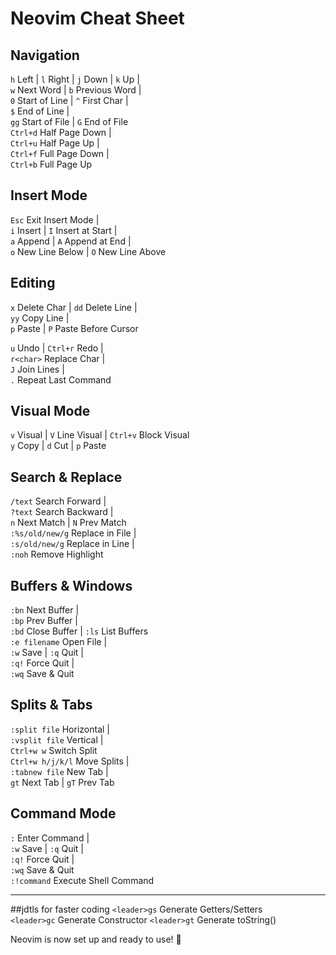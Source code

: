# **Neovim Cheat Sheet**

## **Navigation**
`h` Left | `l` Right | `j` Down | `k` Up |  
`w` Next Word | `b` Previous Word |   
`0` Start of Line | `^` First Char |  
`$` End of Line |  
`gg` Start of File | `G` End of File    
`Ctrl+d` Half Page Down |  
`Ctrl+u` Half Page Up |  
`Ctrl+f` Full Page Down |  
`Ctrl+b` Full Page Up   

## **Insert Mode**  
`Esc` Exit Insert Mode |   
`i` Insert | `I` Insert at Start |  
`a` Append | `A` Append at End |   
`o` New Line Below | `O` New Line Above   

## **Editing**
`x` Delete Char | `dd` Delete Line |  
`yy` Copy Line |   
`p` Paste | `P` Paste Before Cursor   

`u` Undo | `Ctrl+r` Redo |   
`r<char>` Replace Char |   
`J` Join Lines |   
`.` Repeat Last Command    

## **Visual Mode**  
`v` Visual | `V` Line Visual | `Ctrl+v` Block Visual    
`y` Copy | `d` Cut | `p` Paste    

## **Search & Replace**  
`/text` Search Forward |   
`?text` Search Backward |   
`n` Next Match | `N` Prev Match    
`:%s/old/new/g` Replace in File |   
`:s/old/new/g` Replace in Line |   
`:noh` Remove Highlight    

## **Buffers & Windows**
`:bn` Next Buffer |   
`:bp` Prev Buffer |   
`:bd` Close Buffer | `:ls` List Buffers    
`:e filename` Open File |   
`:w` Save | `:q` Quit |   
`:q!` Force Quit |   
`:wq` Save & Quit      

## **Splits & Tabs**
`:split file` Horizontal |   
`:vsplit file` Vertical |   
`Ctrl+w w` Switch Split    
`Ctrl+w h/j/k/l` Move Splits |   
`:tabnew file` New Tab |   
`gt` Next Tab | `gT` Prev Tab    

## **Command Mode**  
`:` Enter Command |   
`:w` Save | `:q` Quit |   
`:q!` Force Quit |   
`:wq` Save & Quit    
`:!command` Execute Shell Command    

 ----

##jdtls for faster coding
`<leader>gs` Generate Getters/Setters    
`<leader>gc` Generate Constructor
`<leader>gt` Generate toString()

Neovim is now set up and ready to use! 🚀

